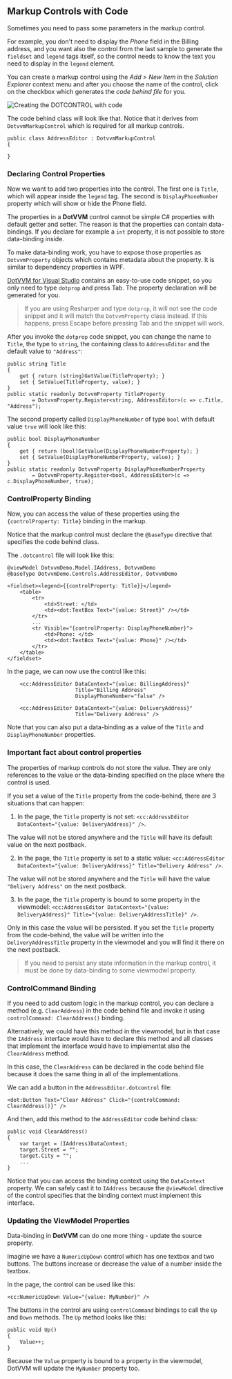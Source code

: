 ## Markup Controls with Code

Sometimes you need to pass some parameters in the markup control.

For example, you don't need to display the *Phone* field in the Billing address, and you want also the control from the last sample to generate the `fieldset` and `legend` tags itself, so the control needs to know the text you need to display in the `legend` element.

You can create a markup control using the _Add > New Item_ in the _Solution Explorer_ context menu and after you choose the name of the control, click on the checkbox which generates the _code behind file_ for you.

<p><img src="{imageDir}control-development-markup-controls-with-code-1.png" alt="Creating the DOTCONTROL with code" /></p>

The code behind class will look like that. Notice that it derives from `DotvvmMarkupControl` which is required for all markup controls.

```CSHARP
public class AddressEditor : DotvvmMarkupControl
{

}
```

### Declaring Control Properties

Now we want to add two properties into the control. The first one is `Title`, which will appear inside the `legend` tag.
The second is `DisplayPhoneNumber` property which will show or hide the Phone field. 

The properties in a **DotVVM** control cannot be simple C# properties with default getter and setter. The reason is that the properties can contain data-bindings. If you declare for example a `int` property, it is not possible to store data-binding inside.

To make data-binding work, you have to expose those properties as `DotvvmProperty` objects which contains metadata about the property. It is similar to dependency properties in WPF.

[DotVVM for Visual Studio](https://www.dotvvm.com/landing/dotvvm-for-visual-studio) contains an easy-to-use code snippet, so you only need to type `dotprop` and press Tab. The property declaration will be generated for you.

> If you are using Resharper and type `dotprop`, it will not see the code snippet and it will match the `DotvvmProperty` class instead. If this happens, press Escape before pressing Tab and the snippet will work.

After you invoke the `dotprop` code snippet, you can change the name to `Title`, the type to `string`, the containing class to `AddressEditor` and the default value to `"Address"`:

```CSHARP
public string Title
{
    get { return (string)GetValue(TitleProperty); }
    set { SetValue(TitleProperty, value); }
}
public static readonly DotvvmProperty TitleProperty
        = DotvvmProperty.Register<string, AddressEditor>(c => c.Title, "Address");
```

The second property called `DisplayPhoneNumber` of type `bool` with default value `true` will look like this:

```CSHARP
public bool DisplayPhoneNumber
{
    get { return (bool)GetValue(DisplayPhoneNumberProperty); }
    set { SetValue(DisplayPhoneNumberProperty, value); }
}
public static readonly DotvvmProperty DisplayPhoneNumberProperty
        = DotvvmProperty.Register<bool, AddressEditor>(c => c.DisplayPhoneNumber, true);
```

### ControlProperty Binding

Now, you can access the value of these properties using the `{controlProperty: Title}` binding in the markup. 

Notice that the markup control must declare the `@baseType` directive that specifies the code behind class.

The `.dotcontrol` file will look like this:

```DOTHTML
@viewModel DotvvmDemo.Model.IAddress, DotvvmDemo
@baseType DotvvmDemo.Controls.AddressEditor, DotvvmDemo

<fieldset><legend>{{controlProperty: Title}}</legend>
    <table>
        <tr>
            <td>Street: </td>
            <td><dot:TextBox Text="{value: Street}" /></td>
        </tr>
        ...
        <tr Visible="{controlProperty: DisplayPhoneNumber}">
            <td>Phone: </td>
            <td><dot:TextBox Text="{value: Phone}" /></td>
        </tr>
    </table>
</fieldset>
```

In the page, we can now use the control like this:

```DOTHTML
    <cc:AddressEditor DataContext="{value: BillingAddress}" 
                      Title="Billing Address" 
                      DisplayPhoneNumber="false" />

    <cc:AddressEditor DataContext="{value: DeliveryAddress}" 
                      Title="Delivery Address" />
```

Note that you can also put a data-binding as a value of the `Title` and `DisplayPhoneNumber` properties.

### Important fact about control properties

The properties of markup controls do not store the value. They are only references to the value or the data-binding specified on the place where the control is used.

If you set a value of the `Title` property from the code-behind, there are 3 situations that can happen:

1. In the page, the `Title` property is not set: `<cc:AddressEditor DataContext="{value: DeliveryAddress}" />`.

The value will not be stored anywhere and the `Title` will have its default value on the next postback.

2. In the page, the `Title` property is set to a static value: `<cc:AddressEditor DataContext="{value: DeliveryAddress}" Title="Delivery Address" />`.

The value will not be stored anywhere and the `Title` will have the value `"Delivery Address"` on the next postback.

3. In the page, the `Title` property is bound to some property in the viewmodel: `<cc:AddressEditor DataContext="{value: DeliveryAddress}" Title="{value: DeliveryAddressTitle}" />`.

Only in this case the value will be persisted. If you set the `Title` property from the code-behind, the value will be written into the `DeliveryAddressTitle` property in the viewmodel and you will find it there on the next postback.

> If you need to persist any state information in the markup control, it must be done by data-binding to some viewmodwl property.

### ControlCommand Binding

If you need to add custom logic in the markup control, you can declare a method (e.g. `ClearAddress`) in the code behind file and invoke it using `controlCommand: ClearAddress()` binding.

Alternatively, we could have this method in the viewmodel, but in that case the `IAddress` interface would have to declare this method and all classes that implement the interface would have to implementat also the `ClearAddress` method. 

In this case, the `ClearAddress` can be declared in the code behind file because it does the same thing in all of the implementations.

We can add a button in the `AddressEditor.dotcontrol` file:

```DOTHTML
<dot:Button Text="Clear Address" Click="{controlCommand: ClearAddress()}" />
````

And then, add this method to the `AddressEditor` code behind class:

```CSHARP
public void ClearAddress() 
{
    var target = (IAddress)DataContext;
    target.Street = "";
    target.City = "";
    ...
}
```

Notice that you can access the binding context using the `DataContext` property. We can safely cast it to `IAddress` because the `@viewModel` directive of the control specifies that the binding context must implement this interface. 


### Updating the ViewModel Properties

Data-binding in **DotVVM** can do one more thing - update the source property. 

Imagine we have a `NumericUpDown` control which has one textbox and two buttons. The buttons increase or decrease the value of a number inside the textbox.

In the page, the control can be used like this:

```DOTHTML
<cc:NumericUpDown Value="{value: MyNumber}" />
```

The buttons in the control are using `controlCommand` bindings to call the `Up` and `Down` methods.
The `Up` method looks like this:

```CSHARP
public void Up()
{
    Value++;
}
```

Because the `Value` property is bound to a property in the viewmodel, DotVVM will update the `MyNumber` property too. 
